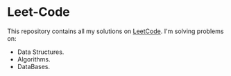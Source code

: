 # Leet-Code
This repository contains all my solutions on [LeetCode](https://www.leetcode.com).
I'm solving problems on:
- Data Structures.
- Algorithms.
- DataBases.
